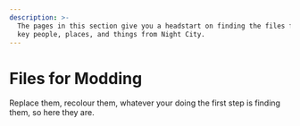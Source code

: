 ```yaml
---
description: >-
  The pages in this section give you a headstart on finding the files for some
  key people, places, and things from Night City.
---
```


# Files for Modding

Replace them, recolour them, whatever your doing the first step is finding them, so here they are.



